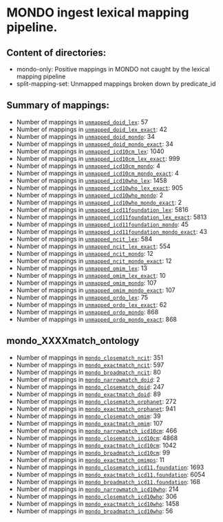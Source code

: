 # MONDO ingest lexical mapping pipeline.
## Content of directories:
* mondo-only: Positive mappings in MONDO not caught by the lexical mapping pipeline
* split-mapping-set: Unmapped mappings broken down by predicate_id
## Summary of mappings:
 * Number of mappings in [`unmapped_doid_lex`](unmapped_doid_lex.tsv): 57
 * Number of mappings in [`unmapped_doid_lex_exact`](unmapped_doid_lex.tsv): 42
 * Number of mappings in [`unmapped_doid_mondo`](mondo-only/unmapped_doid_mondo.tsv): 34
 * Number of mappings in [`unmapped_doid_mondo_exact`](mondo-only/unmapped_doid_mondo.tsv): 34
 * Number of mappings in [`unmapped_icd10cm_lex`](unmapped_icd10cm_lex.tsv): 1040
 * Number of mappings in [`unmapped_icd10cm_lex_exact`](unmapped_icd10cm_lex.tsv): 999
 * Number of mappings in [`unmapped_icd10cm_mondo`](mondo-only/unmapped_icd10cm_mondo.tsv): 4
 * Number of mappings in [`unmapped_icd10cm_mondo_exact`](mondo-only/unmapped_icd10cm_mondo.tsv): 4
 * Number of mappings in [`unmapped_icd10who_lex`](unmapped_icd10who_lex.tsv): 1458
 * Number of mappings in [`unmapped_icd10who_lex_exact`](unmapped_icd10who_lex.tsv): 905
 * Number of mappings in [`unmapped_icd10who_mondo`](mondo-only/unmapped_icd10who_mondo.tsv): 2
 * Number of mappings in [`unmapped_icd10who_mondo_exact`](mondo-only/unmapped_icd10who_mondo.tsv): 2
 * Number of mappings in [`unmapped_icd11foundation_lex`](unmapped_icd11foundation_lex.tsv): 5816
 * Number of mappings in [`unmapped_icd11foundation_lex_exact`](unmapped_icd11foundation_lex.tsv): 5813
 * Number of mappings in [`unmapped_icd11foundation_mondo`](mondo-only/unmapped_icd11foundation_mondo.tsv): 45
 * Number of mappings in [`unmapped_icd11foundation_mondo_exact`](mondo-only/unmapped_icd11foundation_mondo.tsv): 43
 * Number of mappings in [`unmapped_ncit_lex`](unmapped_ncit_lex.tsv): 584
 * Number of mappings in [`unmapped_ncit_lex_exact`](unmapped_ncit_lex.tsv): 554
 * Number of mappings in [`unmapped_ncit_mondo`](mondo-only/unmapped_ncit_mondo.tsv): 12
 * Number of mappings in [`unmapped_ncit_mondo_exact`](mondo-only/unmapped_ncit_mondo.tsv): 12
 * Number of mappings in [`unmapped_omim_lex`](unmapped_omim_lex.tsv): 13
 * Number of mappings in [`unmapped_omim_lex_exact`](unmapped_omim_lex.tsv): 10
 * Number of mappings in [`unmapped_omim_mondo`](mondo-only/unmapped_omim_mondo.tsv): 107
 * Number of mappings in [`unmapped_omim_mondo_exact`](mondo-only/unmapped_omim_mondo.tsv): 107
 * Number of mappings in [`unmapped_ordo_lex`](unmapped_ordo_lex.tsv): 75
 * Number of mappings in [`unmapped_ordo_lex_exact`](unmapped_ordo_lex.tsv): 62
 * Number of mappings in [`unmapped_ordo_mondo`](mondo-only/unmapped_ordo_mondo.tsv): 868
 * Number of mappings in [`unmapped_ordo_mondo_exact`](mondo-only/unmapped_ordo_mondo.tsv): 868
## mondo_XXXXmatch_ontology
 * Number of mappings in [`mondo_closematch_ncit`](split-mapping-set/mondo_closematch_ncit.tsv): 351
 * Number of mappings in [`mondo_exactmatch_ncit`](split-mapping-set/mondo_exactmatch_ncit.tsv): 597
 * Number of mappings in [`mondo_broadmatch_ncit`](split-mapping-set/mondo_broadmatch_ncit.tsv): 80
 * Number of mappings in [`mondo_narrowmatch_doid`](split-mapping-set/mondo_narrowmatch_doid.tsv): 2
 * Number of mappings in [`mondo_closematch_doid`](split-mapping-set/mondo_closematch_doid.tsv): 247
 * Number of mappings in [`mondo_exactmatch_doid`](split-mapping-set/mondo_exactmatch_doid.tsv): 89
 * Number of mappings in [`mondo_closematch_orphanet`](split-mapping-set/mondo_closematch_orphanet.tsv): 272
 * Number of mappings in [`mondo_exactmatch_orphanet`](split-mapping-set/mondo_exactmatch_orphanet.tsv): 941
 * Number of mappings in [`mondo_closematch_omim`](split-mapping-set/mondo_closematch_omim.tsv): 39
 * Number of mappings in [`mondo_exactmatch_omim`](split-mapping-set/mondo_exactmatch_omim.tsv): 107
 * Number of mappings in [`mondo_narrowmatch_icd10cm`](split-mapping-set/mondo_narrowmatch_icd10cm.tsv): 466
 * Number of mappings in [`mondo_closematch_icd10cm`](split-mapping-set/mondo_closematch_icd10cm.tsv): 4868
 * Number of mappings in [`mondo_exactmatch_icd10cm`](split-mapping-set/mondo_exactmatch_icd10cm.tsv): 1042
 * Number of mappings in [`mondo_broadmatch_icd10cm`](split-mapping-set/mondo_broadmatch_icd10cm.tsv): 99
 * Number of mappings in [`mondo_exactmatch_omimps`](split-mapping-set/mondo_exactmatch_omimps.tsv): 11
 * Number of mappings in [`mondo_closematch_icd11.foundation`](split-mapping-set/mondo_closematch_icd11.foundation.tsv): 1693
 * Number of mappings in [`mondo_exactmatch_icd11.foundation`](split-mapping-set/mondo_exactmatch_icd11.foundation.tsv): 6054
 * Number of mappings in [`mondo_broadmatch_icd11.foundation`](split-mapping-set/mondo_broadmatch_icd11.foundation.tsv): 168
 * Number of mappings in [`mondo_narrowmatch_icd10who`](split-mapping-set/mondo_narrowmatch_icd10who.tsv): 214
 * Number of mappings in [`mondo_closematch_icd10who`](split-mapping-set/mondo_closematch_icd10who.tsv): 306
 * Number of mappings in [`mondo_exactmatch_icd10who`](split-mapping-set/mondo_exactmatch_icd10who.tsv): 1458
 * Number of mappings in [`mondo_broadmatch_icd10who`](split-mapping-set/mondo_broadmatch_icd10who.tsv): 56
